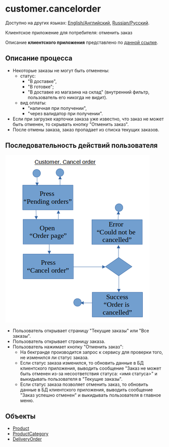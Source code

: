 # customer.cancelorder

Доступно на других языках: [English/Английский](customer.cancelorder.md), [Russian/Русский](customer.cancelorder.ru.md). 

Клиентское приложение для потребителя: отменить заказ

Описание **клиентского приложения** представлено по [данной ссылке](../customerclient.ru.md).

## Описание процесса

- Некоторые заказы не могут быть отменены: 
    - статус: 
       - "В доставке", 
       - "В готовке"; 
       - "В доставке из магазина на склад" (внутренний фильтр, пользователь его никогда не видит).
    - вид оплаты: 
       - "наличная при получении", 
       - "через валидатор при получении".
- Если при загрузке карточки заказа уже известно, что заказ не может быть отменен, то скрывать кнопку "Отменить заказ".
- После отмены заказа, заказ пропадает из списка текущих заказов.

## Последовательность действий пользователя

![customer.cancelorder](../../img/customer.cancelorder.png)

- Пользователь открывает страницу "Текущие заказы" или "Все заказы".
- Пользователь открывает страницу заказа.
- Пользователь нажимает кнопку "Отменить заказ": 
    - На бекгранде производится запрос к сервису для проверки того, не изменился ли статус заказа.
    - Если статус заказа изменился, то обновить данные в БД клиентского приложения, выводить сообщение "Заказ не может быть отменен из-за несоответствия статуса: <имя статуса>" и выкидывать пользователя в "Текущие заказы". 
    - Если статус заказа позволяет отменить заказ, то обновить данные в БД клиентского приложения, выводить сообщение "Заказ успешно отменен" и выкидывать пользователя в главное меню.

## Объекты 

- [Product](https://github.com/alexeysp11/workflow-lib/blob/main/docs/Models/Business/Products/Product.md)
- [ProductCategory](https://github.com/alexeysp11/workflow-lib/blob/main/docs/Models/Business/Products/ProductCategory.md)
- [DeliveryOrder](https://github.com/alexeysp11/workflow-lib/blob/main/docs/Models/Business/BusinessDocuments/DeliveryOrder.md)
